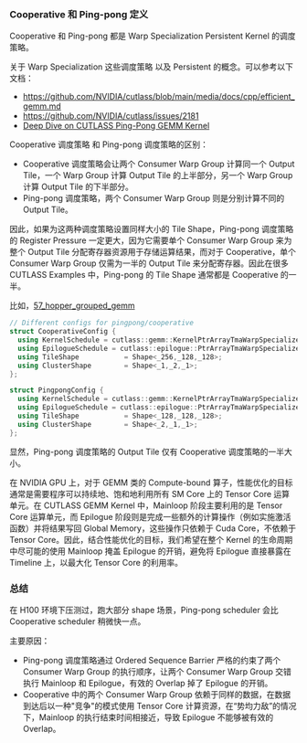 
### Cooperative 和 Ping-pong 定义

Cooperative 和 Ping-pong 都是 Warp Specialization Persistent Kernel 的调度策略。

关于 Warp Specialization 这些调度策略 以及 Persistent 的概念。可以参考以下文档：

- <https://github.com/NVIDIA/cutlass/blob/main/media/docs/cpp/efficient_gemm.md>
- <https://github.com/NVIDIA/cutlass/issues/2181>
- [Deep Dive on CUTLASS Ping-Pong GEMM Kernel](https://pytorch.org/blog/cutlass-ping-pong-gemm-kernel/)

Cooperative 调度策略 和 Ping-pong 调度策略的区别：

- Cooperative 调度策略会让两个 Consumer Warp Group 计算同一个 Output Tile，一个 Warp Group 计算 Output Tile 的上半部分，另一个 Warp Group 计算 Output Tile 的下半部分。
- Ping-pong 调度策略，两个 Consumer Warp Group 则是分别计算不同的 Output Tile。

因此，如果为这两种调度策略设置同样大小的 Tile Shape，Ping-pong 调度策略的 Register Pressure 一定更大，因为它需要单个 Consumer Warp Group 来为整个 Output Tile 分配寄存器资源用于存储运算结果，而对于 Cooperative，单个 Consumer Warp Group 仅需为一半的 Output Tile 来分配寄存器。因此在很多 CUTLASS Examples 中，Ping-pong 的 Tile Shape 通常都是 Cooperative 的一半。

比如，[57_hopper_grouped_gemm](https://github.com/NVIDIA/cutlass/blob/main/examples/57_hopper_grouped_gemm/57_hopper_grouped_gemm.cu)

```cpp
// Different configs for pingpong/cooperative
struct CooperativeConfig {
  using KernelSchedule = cutlass::gemm::KernelPtrArrayTmaWarpSpecializedCooperativeFP8FastAccum;
  using EpilogueSchedule = cutlass::epilogue::PtrArrayTmaWarpSpecializedCooperative;
  using TileShape           = Shape<_256,_128,_128>;
  using ClusterShape        = Shape<_1,_2,_1>;
};

struct PingpongConfig {
  using KernelSchedule = cutlass::gemm::KernelPtrArrayTmaWarpSpecializedPingpongFP8FastAccum;
  using EpilogueSchedule = cutlass::epilogue::PtrArrayTmaWarpSpecializedPingpong;
  using TileShape           = Shape<_128,_128,_128>;
  using ClusterShape        = Shape<_2,_1,_1>;
};
```

显然，Ping-pong 调度策略的 Output Tile 仅有 Cooperative 调度策略的一半大小。

在 NVIDIA GPU 上，对于 GEMM 类的 Compute-bound 算子，性能优化的目标通常是需要程序可以持续地、饱和地利用所有 SM Core 上的 Tensor Core 运算单元。在 CUTLASS GEMM Kernel 中，Mainloop 阶段主要利用的是 Tensor Core 运算单元，而 Epilogue 阶段则是完成一些额外的计算操作（例如实施激活函数）并将结果写回 Global Memory，这些操作只依赖于 Cuda Core，不依赖于 Tensor Core。因此，结合性能优化的目标，我们希望在整个 Kernel 的生命周期中尽可能的使用 Mainloop 掩盖 Epilogue 的开销，避免将 Epilogue 直接暴露在 Timeline 上，以最大化 Tensor Core 的利用率。


### 总结

在 H100 环境下压测过，跑大部分 shape 场景，Ping-pong scheduler 会比 Cooperative scheduler 稍微快一点。

主要原因：

- Ping-pong 调度策略通过 Ordered Sequence Barrier 严格的约束了两个 Consumer Warp Group 的执行顺序，让两个 Consumer Warp Group 交错执行 Mainloop 和 Epilogue，有效的 Overlap 掉了 Epilogue 的开销。
- Cooperative 中的两个 Consumer Warp Group 依赖于同样的数据，在数据到达后以一种"竞争"的模式使用 Tensor Core 计算资源，在“势均力敌”的情况下，Mainloop 的执行结束时间相接近，导致 Epilogue 不能够被有效的 Overlap。
